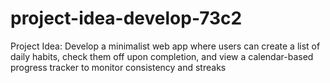 # project-idea-develop-73c2
Project Idea: Develop a minimalist web app where users can create a list of daily habits, check them off upon completion, and view a calendar-based progress tracker to monitor consistency and streaks 
